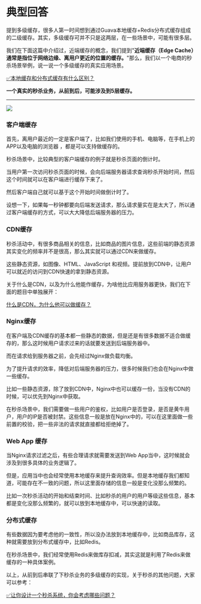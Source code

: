 # 典型回答


提到多级缓存，很多人第一时间想到通过Guava本地缓存+Redis分布式缓存组成的二级缓存。其实，多级缓存可并不只是这两层，在一些场景中，可能有很多层。



我们在下面这篇中介绍过，近端缓存的概念，我们提到"**近端缓存（Edge Cache）通常是指位于网络边缘、离用户更近的位置的缓存。**"那么，我们以一个电商的秒杀场景举例，说一说一个多级缓存的真实应用场景。



[✅本地缓存和分布式缓存有什么区别？](https://www.yuque.com/hollis666/qyhor6/uos1kv2304qo6ax1)



**一个真实的秒杀业务，从前到后，可能涉及到5层缓存。**

****

![](https://cdn.nlark.com/yuque/0/2023/png/5378072/1685247046917-ffecd927-b27d-4cea-949a-feb093ad3a7c.png)



### 客户端缓存


首先，离用户最近的一定是客户端了，比如我们使用的手机、电脑等，在手机上的APP以及电脑的浏览器 ，都是可以支持做缓存的。



秒杀场景中，比较典型的客户端缓存的例子就是秒杀页面的倒计时。



当用户第一次访问秒杀页面的时候，会向后端服务器请求查询秒杀开始时间，然后这个时间就可以在客户端进行缓存下来了。



然后客户端自己就可以基于这个开始时间做倒计时了。



设想一下，如果每一秒钟都要向后端发送请求，那么请求量实在是太大了，所以通过客户端缓存的方式，可以大大降低后端服务器的压力。

### CDN缓存


秒杀活动中，有很多商品相关的信息，比如商品的图片信息，这些前端的静态资源其实变化的频率并不是很高，那么其实就可以通过CDN来做缓存。



这些静态资源，如图像、HTML、JavaScript 和视频。提前放到CDN中，让用户可以就近的访问到CDN快速的拿到静态资源。



关于什么是CDN，以及为什么他能作缓存，为啥他比应用服务器更快，我们在下面的题目中单独展开：



[什么是CDN，为什么他可以做缓存？](https://www.yuque.com/hollis666/qyhor6/bztzrb0lz77vfpxf)



### Nginx缓存


在客户端及CDN缓存的基本都一些静态的数据，但是还是有很多数据不适合做缓存的，那么这时候用户请求过来的话就要发送到后端服务器中。



而在请求给到服务器之前，会先经过Nginx做负载均衡。



为了提升请求的效率，降低对后端服务器的压力，很多时候我们也会在Nginx中做一些缓存。



比如一些静态资源，除了放到CDN中，Nginx中也可以缓存一份，当没有CDN的时候，可以优先到Nginx中获取。



在秒杀场景中，我们需要做一些用户的鉴权，比如用户是否登录，是否是黄牛用户，用户的IP是否被封禁。这些信息一般是放在Nginx中的，可以在这里面做一些前置的校验，把一些非法的请求就直接都给拒绝掉了。



### Web App 缓存


当Nginx请求过滤之后，有些合理请求就需要发送到Web App当中，这时候就会涉及到很多具体的业务逻辑了。



但是，应用当中也会经常使用本地缓存来提升查询效率。但是本地缓存我们都知道，可能存在不一致的问题，所以这里面存储的信息一般是变化没那么频繁的。



比如一次秒杀活动的开始和结束时间、比如秒杀的用户的用户等级这些信息，基本都是变化没那么频繁的，就可以放到本地缓存中，可以快速的读取。



### 分布式缓存


有些数据因为要考虑他的一致性，所以没办法放到本地缓存中，比如商品库存，这种就需要放到分布式缓存中，比如Redis。



在秒杀场景中，我们经常使用Redis来做库存扣减，其实这就是利用了Redis来做缓存的一种具体案例。





以上，从前到后串联了下秒杀业务的多级缓存的实现，关于秒杀的其他问题，大家可以参考：



[✅让你设计一个秒杀系统，你会考虑哪些问题？](https://www.yuque.com/hollis666/qyhor6/lghq5y)

